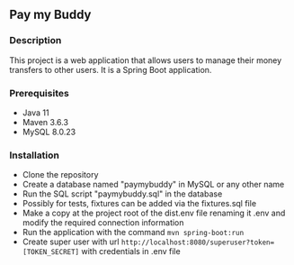 ## Pay my Buddy

### Description
This project is a web application that allows users to manage their money transfers to other users. It is a Spring Boot application.

### Prerequisites
* Java 11
* Maven 3.6.3
* MySQL 8.0.23

### Installation
* Clone the repository
* Create a database named "paymybuddy" in MySQL or any other name
* Run the SQL script "paymybuddy.sql" in the database
* Possibly for tests, fixtures can be added via the fixtures.sql file
* Make a copy at the project root of the dist.env file renaming it .env and modify the required connection information
* Run the application with the command `mvn spring-boot:run`
* Create super user with url `http://localhost:8080/superuser?token=[TOKEN_SECRET]` with credentials in .env file